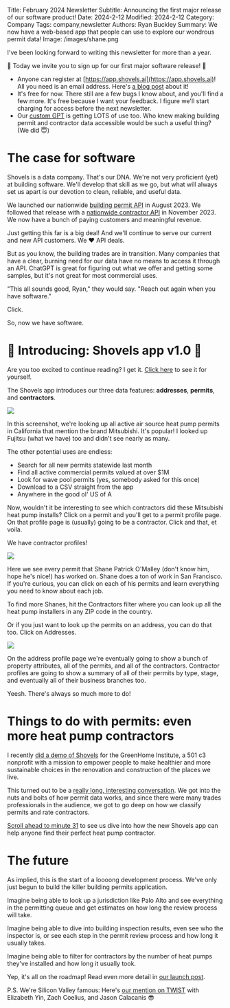 Title: February 2024 Newsletter
Subtitle: Announcing the first major release of our software product!
Date: 2024-2-12
Modified: 2024-2-12
Category: Company
Tags: company,newsletter
Authors: Ryan Buckley
Summary: We now have a web-based app that people can use to explore our wondrous permit data! 
Image: /images/shane.png


I've been looking forward to writing this newsletter for more than a year.

🥳 Today we invite you to sign up for our first major software release! 🥳

*   Anyone can register at [https://app.shovels.ai](https://app.shovels.ai)! All you need is an email address. Here's [a blog post](https://www.shovels.ai/blog/how-to-use-the-shovels-app/) about it!
*   It's free for now. There still are a few bugs I know about, and you'll find a few more. It's free because I want your feedback. I figure we'll start charging for access before the next newsletter.
*   Our [custom GPT](https://chat.openai.com/g/g-apAxK8WGu-shovels-ai) is getting LOTS of use too. Who knew making building permit and contractor data accessible would be such a useful thing? (We did 😇)[](https://www.shovels.ai/blog/how-to-use-the-shovels-api/)

The case for software
=====================

Shovels is a data company. That's our DNA. We're not very proficient (yet) at building software. We'll develop that skill as we go, but what will always set us apart is our devotion to clean, reliable, and useful data.

We launched our nationwide [building permit API](https://api.shovels.ai/redoc#tag/Permits) in August 2023. We followed that release with a [nationwide contractor API](https://api.shovels.ai/redoc#tag/Contractors) in November 2023. We now have a bunch of paying customers and meaningful revenue. 

Just getting this far is a big deal! And we'll continue to serve our current and new API customers. We ❤️ API deals.

But as you know, the building trades are in transition. Many companies that have a clear, burning need for our data have no means to access it through an API. ChatGPT is great for figuring out what we offer and getting some samples, but it's not great for most commercial uses. 

"This all sounds good, Ryan," they would say. "Reach out again when you have software."

Click.

So, now we have software.

**🥳 Introducing: Shovels app v1.0 🥳**
=======================================

Are you too excited to continue reading? I get it. [Click here](https://app.shovels.ai) to see it for yourself. 

The Shovels app introduces our three data features: **addresses**, **permits**, and **contractors**.

![]({static}/images/permits-filter.png)

In this screenshot, we're looking up all active air source heat pump permits in California that mention the brand Mitsubishi. It's popular! I looked up Fujitsu (what we have) too and didn't see nearly as many. 

The other potential uses are endless:

*   Search for all new permits statewide last month
*   Find all active commercial permits valued at over $1M
*   Look for wave pool permits (yes, somebody asked for this once)
*   Download to a CSV straight from the app
*   Anywhere in the good ol' US of A

Now, wouldn't it be interesting to see which contractors did these Mitsubishi heat pump installs? Click on a permit and you'll get to a permit profile page. On that profile page is (usually) going to be a contractor. Click and that, et voila.

We have contractor profiles!

![]({static}/images/shane.png)

Here we see every permit that Shane Patrick O'Malley (don't know him, hope he's nice!) has worked on. Shane does a ton of work in San Francisco. If you're curious, you can click on each of his permits and learn everything you need to know about each job.

To find more Shanes, hit the Contractors filter where you can look up all the heat pump installers in any ZIP code in the country. 

Or if you just want to look up the permits on an address, you can do that too. Click on Addresses.

![]({static}/images/addresses.png)

On the address profile page we're eventually going to show a bunch of property attributes, all of the permits, and all of the contractors. Contractor profiles are going to show a summary of all of their permits by type, stage, and eventually all of their business branches too. 

Yeesh. There's always so much more to do!

Things to do with permits: even more heat pump contractors
==========================================================

I recently [did a demo of Shovels](https://www.youtube.com/watch?v=kr0G9miWRDY) for the GreenHome Institute, a 501 c3 nonprofit with a mission to empower people to make healthier and more sustainable choices in the renovation and construction of the places we live.

This turned out to be a [really long, interesting conversation](https://www.youtube.com/watch?v=kr0G9miWRDY). We got into the nuts and bolts of how permit data works, and since there were many trades professionals in the audience, we got to go deep on how we classify permits and rate contractors. 

[Scroll ahead to minute 31](https://youtu.be/kr0G9miWRDY?feature=shared&t=1871) to see us dive into how the new Shovels app can help anyone find their perfect heat pump contractor.

The future
==========

As implied, this is the start of a loooong development process. We've only just begun to build the killer building permits application.

Imagine being able to look up a jurisdiction like Palo Alto and see everything in the permitting queue and get estimates on how long the review process will take.

Imagine being able to dive into building inspection results, even see who the inspector is, or see each step in the permit review process and how long it usually takes.

Imagine being able to filter for contractors by the number of heat pumps they've installed and how long it usually took.

Yep, it's all on the roadmap! Read even more detail in [our launch post](https://www.shovels.ai/blog/how-to-use-the-shovels-app/).

P.S. We're Silicon Valley famous: Here's [our mention on TWIST](https://www.youtube.com/watch?v=FfY92Zk0S4Q&t=3448s) with Elizabeth Yin, Zach Coelius, and Jason Calacanis 😎